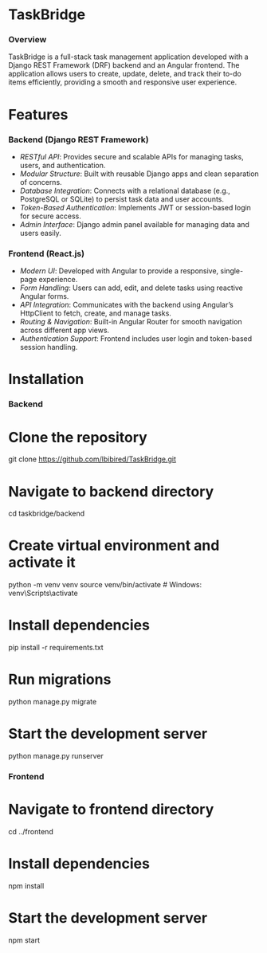 # TaskBridge

### Overview

TaskBridge is a full-stack task management application developed with a Django REST Framework (DRF) backend and an Angular frontend. The application allows users to create, update, delete, and track their to-do items efficiently, providing a smooth and responsive user experience.

# Features
 ### Backend (Django REST Framework)
- *RESTful API*: Provides secure and scalable APIs for managing tasks, users, and authentication.
- *Modular Structure*: Built with reusable Django apps and clean separation of concerns.
- *Database Integration*:  Connects with a relational database (e.g., PostgreSQL or SQLite) to persist task data and user accounts.
- *Token-Based Authentication*: Implements JWT or session-based login for secure access.
- *Admin Interface*: Django admin panel available for managing data and users easily.
 ### Frontend (React.js)
- *Modern UI*: Developed with Angular to provide a responsive, single-page experience.
- *Form Handling*: Users can add, edit, and delete tasks using reactive Angular forms.
- *API Integration*: Communicates with the backend using Angular’s HttpClient to fetch, create, and manage tasks.
- *Routing & Navigation*: Built-in Angular Router for smooth navigation across different app views.
- *Authentication Support*: Frontend includes user login and token-based session handling.

#  Installation

 ### Backend
# Clone the repository
git clone https://github.com/lbibired/TaskBridge.git

# Navigate to backend directory
cd taskbridge/backend

# Create virtual environment and activate it
python -m venv venv
source venv/bin/activate   # Windows: venv\Scripts\activate

# Install dependencies
pip install -r requirements.txt

# Run migrations
python manage.py migrate

# Start the development server
python manage.py runserver


 ### Frontend
# Navigate to frontend directory
cd ../frontend

# Install dependencies
npm install

# Start the development server
npm start
